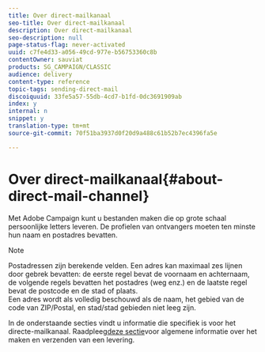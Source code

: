 ```yaml
---
title: Over direct-mailkanaal
seo-title: Over direct-mailkanaal
description: Over direct-mailkanaal
seo-description: null
page-status-flag: never-activated
uuid: c7fe4d33-a056-49cd-977e-b56753360c8b
contentOwner: sauviat
products: SG_CAMPAIGN/CLASSIC
audience: delivery
content-type: reference
topic-tags: sending-direct-mail
discoiquuid: 33fe5a57-55db-4cd7-b1fd-0dc3691909ab
index: y
internal: n
snippet: y
translation-type: tm+mt
source-git-commit: 70f51ba3937d0f20d9a488c61b52b7ec4396fa5e

---
```



# Over direct-mailkanaal{#about-direct-mail-channel}

Met Adobe Campaign kunt u bestanden maken die op grote schaal persoonlijke letters leveren. De profielen van ontvangers moeten ten minste hun naam en postadres bevatten.

>[!NOTE]
>
>Postadressen zijn berekende velden. Een adres kan maximaal zes lijnen door gebrek bevatten: de eerste regel bevat de voornaam en achternaam, de volgende regels bevatten het postadres (weg enz.) en de laatste regel bevat de postcode en de stad of plaats.\
>Een adres wordt als volledig beschouwd als de naam, het gebied van de code van ZIP/Postal, en stad/stad gebieden niet leeg zijn.

In de onderstaande secties vindt u informatie die specifiek is voor het directe-mailkanaal. Raadpleeg[deze sectie](../../delivery/using/steps-about-delivery-creation-steps.md)voor algemene informatie over het maken en verzenden van een levering.
